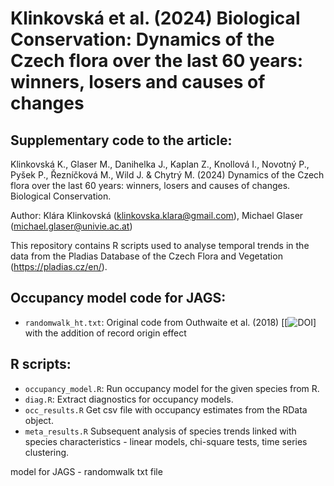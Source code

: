 # Klinkovská et al. (2024) Biological Conservation: Dynamics of the Czech flora over the last 60 years: winners, losers and causes of changes

## Supplementary code to the article: 

Klinkovská K., Glaser M., Danihelka J., Kaplan Z., Knollová I., Novotný P., Pyšek P., Řezníčková M., Wild J. & Chytrý M. (2024) Dynamics of the Czech flora over the last 60 years: winners, losers and causes of changes. Biological Conservation.

Author: Klára Klinkovská (klinkovska.klara@gmail.com), Michael Glaser (michael.glaser@univie.ac.at)

This repository contains R scripts used to analyse temporal trends in the data from the Pladias Database of the Czech Flora and Vegetation (https://pladias.cz/en/).

## Occupancy model code for JAGS:
* `randomwalk_ht.txt`: Original code from Outhwaite et al. (2018) [[![DOI](https://doi.org/10.1016/j.ecolind.2018.05.010)] with the addition of record origin effect

## R scripts:

* `occupancy_model.R`: Run occupancy model for the given species from R.
* `diag.R`: Extract diagnostics for occupancy models.
* `occ_results.R` Get csv file with occupancy estimates from the RData object.
* `meta_results.R` Subsequent analysis of species trends linked with species characteristics - linear models, chi-square tests, time series clustering.

model for JAGS - randomwalk txt file
